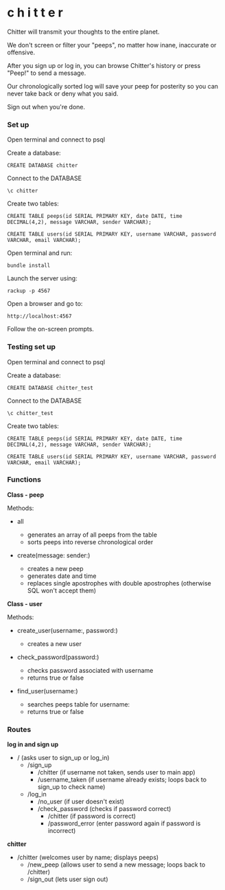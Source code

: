 c h i t t e r
=================

Chitter will transmit your thoughts to the entire planet.

We don't screen or filter your "peeps", no matter how inane, inaccurate or offensive.

After you sign up or log in, you can browse Chitter's history or press "Peep!" to send a message.

Our chronologically sorted log will save your peep for posterity so you can never take back or deny what you said.

Sign out when you're done.

<h3>Set up</h3>

Open terminal and connect to psql

Create a database:

```
CREATE DATABASE chitter

```

Connect to the DATABASE

```
\c chitter
```

Create two tables:

```
CREATE TABLE peeps(id SERIAL PRIMARY KEY, date DATE, time DECIMAL(4,2), message VARCHAR, sender VARCHAR);

CREATE TABLE users(id SERIAL PRIMARY KEY, username VARCHAR, password VARCHAR, email VARCHAR);

```

Open terminal and run:

```
bundle install
```

Launch the server using:

```
rackup -p 4567

```

Open a browser and go to:

```
http://localhost:4567

```

Follow the on-screen prompts.


<h3> Testing set up </h3>

Open terminal and connect to psql

Create a database:

```
CREATE DATABASE chitter_test

```

Connect to the DATABASE

```
\c chitter_test
```

Create two tables:

```
CREATE TABLE peeps(id SERIAL PRIMARY KEY, date DATE, time DECIMAL(4,2), message VARCHAR, sender VARCHAR);

CREATE TABLE users(id SERIAL PRIMARY KEY, username VARCHAR, password VARCHAR, email VARCHAR);

```

<h3>Functions</h3>

**Class - peep**

Methods:

- all
   - generates an array of all peeps from the table
   - sorts peeps into reverse chronological order


- create(message: sender:)
  - creates a new peep
  - generates date and time
  - replaces single apostrophes with double apostrophes (otherwise SQL won't accept them)

**Class - user**

Methods:

- create_user(username:, password:)
  - creates a new user


- check_password(password:)
  - checks password associated with username
  - returns true or false


- find_user(username:)
  - searches peeps table for username:
  - returns true or false

<h3>Routes</h3>

**log in and sign up**

- / (asks user to sign_up or log_in)
  - /sign_up  
    - /chitter (if username not taken, sends user to main app)
    - /username_taken (if username already exists; loops back to sign_up to check name)
  - /log_in
    - /no_user (if user doesn't exist)
    - /check_password (checks if password correct)
      - /chitter (if password is correct)
      - /password_error (enter password again if password is incorrect)

**chitter**
  - /chitter (welcomes user by name; displays peeps)
    - /new_peep (allows user to send a new message; loops back to /chitter)
    - /sign_out (lets user sign out)
